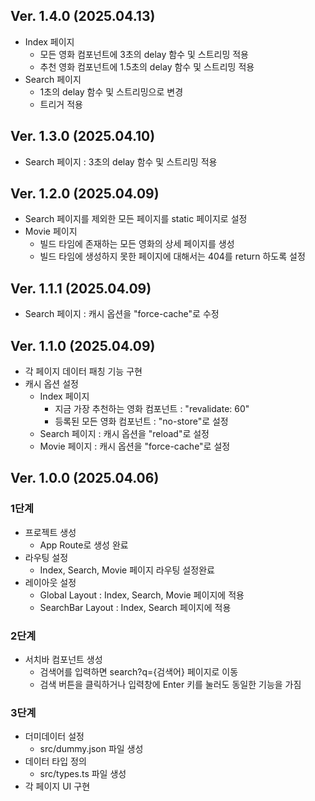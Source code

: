 ## Ver. 1.4.0 (2025.04.13)

- Index 페이지
  - 모든 영화 컴포넌트에 3초의 delay 함수 및 스트리밍 적용
  - 추천 영화 컴포넌트에 1.5초의 delay 함수 및 스트리밍 적용
- Search 페이지
  - 1초의 delay 함수 및 스트리밍으로 변경
  - 트리거 적용

## Ver. 1.3.0 (2025.04.10)

- Search 페이지 : 3초의 delay 함수 및 스트리밍 적용

## Ver. 1.2.0 (2025.04.09)

- Search 페이지를 제외한 모든 페이지를 static 페이지로 설정
- Movie 페이지
  - 빌드 타임에 존재하는 모든 영화의 상세 페이지를 생성
  - 빌드 타임에 생성하지 못한 페이지에 대해서는 404를 return 하도록 설정

## Ver. 1.1.1 (2025.04.09)

- Search 페이지 : 캐시 옵션을 "force-cache"로 수정

## Ver. 1.1.0 (2025.04.09)

- 각 페이지 데이터 패칭 기능 구현
- 캐시 옵션 설정
  - Index 페이지
    - 지금 가장 추천하는 영화 컴포넌트 : "revalidate: 60"
    - 등록된 모든 영화 컴포넌트 : "no-store"로 설정
  - Search 페이지 : 캐시 옵션을 "reload"로 설정
  - Movie 페이지 : 캐시 옵션을 "force-cache"로 설정

## Ver. 1.0.0 (2025.04.06)

### 1단계

- 프로젝트 생성
  - App Route로 생성 완료
- 라우팅 설정
  - Index, Search, Movie 페이지 라우팅 설정완료
- 레이아웃 설정
  - Global Layout : Index, Search, Movie 페이지에 적용
  - SearchBar Layout : Index, Search 페이지에 적용

### 2단계

- 서치바 컴포넌트 생성
  - 검색어를 입력하면 search?q={검색어} 페이지로 이동
  - 검색 버튼을 클릭하거나 입력창에 Enter 키를 눌러도 동일한 기능을 가짐

### 3단계

- 더미데이터 설정
  - src/dummy.json 파일 생성
- 데이터 타입 정의
  - src/types.ts 파일 생성
- 각 페이지 UI 구현
